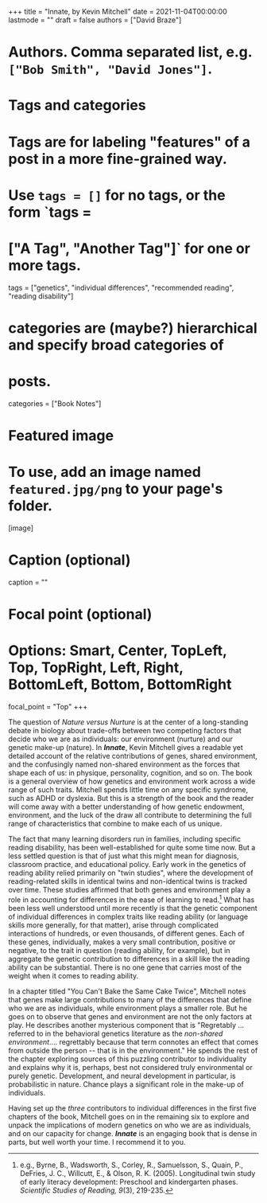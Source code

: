 +++
title = "Innate, by Kevin Mitchell"
date = 2021-11-04T00:00:00
lastmode = ""
draft = false
authors = ["David Braze"]
# Authors. Comma separated list, e.g. `["Bob Smith", "David Jones"]`.

# Tags and categories

# Tags are for labeling "features" of a post in a more fine-grained way.
# Use `tags = []` for no tags, or the form `tags =
#  ["A Tag", "Another Tag"]` for one or more tags.

tags = ["genetics", "individual differences", "recommended reading", "reading disability"]

# categories are (maybe?) hierarchical and specify broad categories of
# posts.

categories = ["Book Notes"]

# Featured image
# To use, add an image named `featured.jpg/png` to your page's folder.
[image]
  # Caption (optional)
  caption = ""

  # Focal point (optional)
  # Options: Smart, Center, TopLeft, Top, TopRight, Left, Right, BottomLeft, Bottom, BottomRight
  focal_point = "Top"
+++

The question of *Nature versus Nurture* is at the center of a long-standing debate in biology about trade-offs between two competing factors that decide who we are as individuals: our environment (nurture) and our genetic make-up (nature). In ***Innate***, Kevin Mitchell gives a readable yet detailed account of the relative contributions of genes, shared environment, and the confusingly named non-shared environment as the forces that shape each of us: in physique, personality, cognition, and so on. The book is a general overview of how genetics and environment work across a wide range of such traits. Mitchell spends little time on any specific syndrome, such as ADHD or dyslexia. But this is a strength of the book and the reader will come away with a better understanding of how genetic endowment, environment, and the luck of the draw all contribute to determining the full range of characteristics that combine to make each of us unique.

The fact that many learning disorders run in families, including specific reading disability, has been well-established for quite some time now. But a less settled question is that of just what this might mean for diagnosis, classroom practice, and educational policy. Early work in the genetics of reading ability relied primarily on "twin studies", where the development of reading-related skills in identical twins and non-identical twins is tracked over time. These studies affirmed that both genes and environment play a role in accounting for differences in the ease of learning to read.[^1] What has been less well understood until more recently is that the genetic component of individual differences in complex traits like reading ability (or language skills more generally, for that matter), arise through complicated interactions of hundreds, or even thousands, of different genes. Each of these genes, individually, makes a very small contribution, positive or negative, to the trait in question (reading ability, for example), but in aggregate the genetic contribution to differences in a skill like the reading ability can be substantial. There is no one gene that carries most of the weight when it comes to reading ability.

In a chapter titled "You Can't Bake the Same Cake Twice", Mitchell notes that genes make large contributions to many of the differences that define who we are as individuals, while environment plays a smaller role. But he goes on to observe that genes and environment are not the only factors at play. He describes another mysterious component that is "Regretably ... referred to in the behavioral genetics literature as the *non-shared environment*.... regrettably because that term connotes an effect that comes from outside the person -- that is in the environment." He spends the rest of the chapter exploring sources of this puzzling contributor to individuality and explains why it is, perhaps, best not considered truly environmental or purely genetic. Development, and neural development in particular, is probabilistic in nature. Chance plays a significant role in the make-up of individuals. 

Having set up the *three* contributors to individual differences in the first five chapters of the book, Mitchell goes on in the remaining six to explore and unpack the implications of modern genetics on who we are as individuals, and on our capacity for change. ***Innate*** is an engaging book that is dense in parts, but well worth your time. I recommend it to you.

[^1]: e.g., Byrne, B., Wadsworth, S., Corley, R., Samuelsson, S.,
    Quain, P., DeFries, J. C., Willcutt, E., & Olson,
    R. K. (2005). Longitudinal twin study of early literacy
    development: Preschool and kindergarten phases. *Scientific
    Studies of Reading, 9*(3), 219-235.

